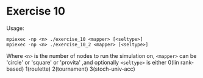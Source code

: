 # Exercise 10
Usage:

    mpiexec -np <n> ./exercise_10 <mapper> [<seltype>]
    mpiexec -np <n> ./exercise_10_2 <mapper> [<seltype>]

Where ```<n>``` is the number of nodes to run the simulation on, `<mapper>` can be 'circle' or 'square' or 'provita' ,and optionally `<seltype>` is either 0(lin rank-based) 1(roulette) 2(tournament) 3(stoch-univ-acc) 